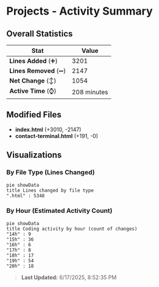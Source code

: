 # Projects - Activity Summary 

## Overall Statistics

| Stat                   | Value                                                             |
| ---------------------- | ----------------------------------------------------------------- |
| **Lines Added** (➕)   | 3201                                          |
| **Lines Removed** (➖) | 2147                                        |
| **Net Change** (↕)    | 1054                |
| **Active Time** (⌚)   | 208 minutes |


## Modified Files
- **index.html** (+3010, -2147)
- **contact-terminal.html** (+191, -0)

## Visualizations

### By File Type (Lines Changed)

```mermaid
pie showData
title Lines changed by file type
".html" : 5348
```

### By Hour (Estimated Activity Count)

```mermaid
pie showData
title Coding activity by hour (count of changes)
"14h" : 9
"15h" : 36
"16h" : 6
"17h" : 8
"18h" : 17
"19h" : 54
"20h" : 18
```


> **Last Updated:** 6/17/2025, 8:52:35 PM